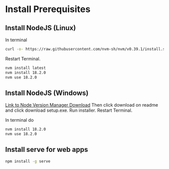 # Install Prerequisites

## Install NodeJS (Linux)

In terminal

```bash
curl -o- https://raw.githubusercontent.com/nvm-sh/nvm/v0.39.1/install.sh | bash
```

Restart Terminal.

```bash
nvm install latest
nvm install 18.2.0
nvm use 18.2.0
```

## Install NodeJS (Windows)

[Link to Node Version Manager Download](https://github.com/coreybutler/nvm-windows#readme)
Then click download on readme and click download setup.exe. Run installer. Restart Terminal.

In terminal do

```bash
nvm install 18.2.0
nvm use 18.2.0
```

## Install serve for web apps

```bash
npm install -g serve
```